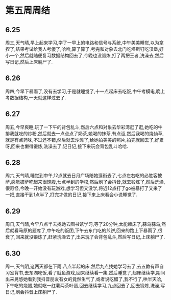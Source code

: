 # 第五周周结

## 6.25
  周三,天气晴,早上起来学习,学了一早上的电路和信号与系统,中午美美睡觉,以为拿捏了,结果考试给我人考傻了,哈哈,算了算了,考完和对象去北门吃塔斯钉吃汉堡,好小一个,然后就随便复习数据结构回去了,今晚也没锻炼,打了两把王者,洗澡去,然后写日记,然后上床躺尸了.    

## 6.26
  周四,今早下暴雨了,没有去学习,于是就睡觉了,十一点起床去吃饭,中午考模电,晚上考数据结构,一天就这样过去了.

## 6.27
  周五,今早爽睡,玩了一下午的背包乱斗,然后六点和对象去华彩湾逛了逛,她吃的牛排我就吃的炒粉,然后就去一点点点了奶茶,她喝的抹茶,有点涩,然后我喝的烧仙草,就是有点药味,不过还不错,然后就去沙滩了,给她拍美美的照片,拍完就回去了,好累呀,回来也懒得锻炼,洗澡去了,记日记,接下来玩会背包乱斗哈哈.

## 6.28 
  周六,天气晴,睡觉到中午,12点就去日月广场陪她逛街去了,七点左右吃的必胜客披萨,感觉披萨吃起来很饱腹,七点半到的学校,然后刷了会抖音,就去锻炼了,然后洗澡,很奇怪,今晚一开始没有玩游戏,想学习但又没学,将近12点打了go被暴打了又来了一把,直接干到1点半了,打完才做的日记,接下来上床看会小说睡觉了.
## 6.29
  周日,天气晴,今早八点半去找她去图书馆学习,等了20分钟,太能赖床了,蒜鸟蒜鸟,然后就看马原的题库了,中午吃的饭团,下午去东门吃的煎饼,回来的路上下暴雨了,很衰了,回来就没锻炼了,赶紧洗澡去了,出来玩了会背包乱斗,然后写日记,上床躺尸了.
## 6.30
   周一,天气阴,这两天都在下雨,八点半起的床,然后九点找她学习去了,去五教有声自习室背书,去东湖吃饭,看了鱿鱼游戏,回来继续看一集,然后睡觉了,起床继续学,期间出来晃悠她看到我抖音朋友有女的竟然生气了,或者说吃醋了,我不行了,哄半天哈,下午吃的烧腊,她就吃一红薯两茶叶蛋,回去继续学习,九点回去了,回去锻炼,洗澡,写日记,刷会抖音上床躺尸了. 
